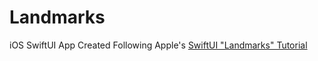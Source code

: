 # Landmarks
iOS SwiftUI App Created Following Apple's [SwiftUI "Landmarks" Tutorial](https://developer.apple.com/tutorials/swiftui)
